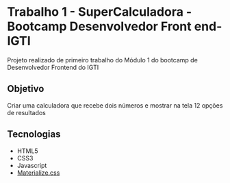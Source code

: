 # Trabalho 1 - SuperCalculadora - Bootcamp Desenvolvedor Front end- IGTI
  Projeto realizado de primeiro trabalho do Módulo 1 do bootcamp de Desenvolvedor Frontend do IGTI
## Objetivo
Criar uma calculadora que recebe dois números e mostrar na tela 12 opções de resultados

## Tecnologias 
 * HTML5
 * CSS3
 * Javascript
 * [Materialize.css](https://materializecss.com/getting-started.html)
